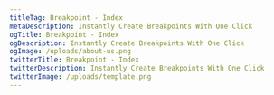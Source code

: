 ```yaml
---
titleTag: Breakpoint - Index
metaDescription: Instantly Create Breakpoints With One Click
ogTitle: Breakpoint - Index
ogDescription: Instantly Create Breakpoints With One Click
ogImage: /uploads/about-us.png
twitterTitle: Breakpoint - Index
twitterDescription: Instantly Create Breakpoints With One Click
twitterImage: /uploads/template.png
---
```

